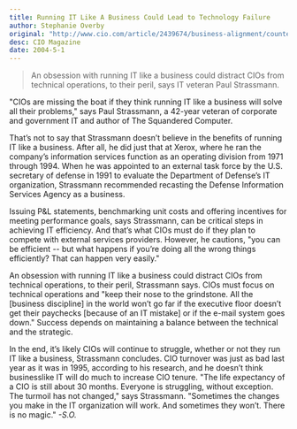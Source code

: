 ```yaml
---
title: Running IT Like A Business Could Lead to Technology Failure
author: Stephanie Overby
original: "http://www.cio.com/article/2439674/business-alignment/counterpoint--running-it-like-a-business-could-lead-to-technology-failure.html"
desc: CIO Magazine
date: 2004-5-1
---
```


> An obsession with running IT like a business could distract CIOs
> from technical operations, to their peril, says IT veteran Paul Strassmann.

"CIOs are missing the boat if they think running IT like a business
will solve all their problems," says Paul Strassmann, a 42-year
veteran of corporate and government IT and author of The Squandered
Computer.

That’s not to say that Strassmann doesn’t believe in the benefits of
running IT like a business. After all, he did just that at Xerox,
where he ran the company’s information services function as an
operating division from 1971 through 1994. When he was appointed to an
external task force by the U.S. secretary of defense in 1991 to
evaluate the Department of Defense’s IT organization, Strassmann
recommended recasting the Defense Information Services Agency as a
business.

Issuing P&L statements, benchmarking unit costs and offering
incentives for meeting performance goals, says Strassmann, can be
critical steps in achieving IT efficiency. And that’s what CIOs must
do if they plan to compete with external services providers. However,
he cautions, "you can be efficient -- but what happens if you’re doing
all the wrong things efficiently? That can happen very easily."

An obsession with running IT like a business could distract CIOs from
technical operations, to their peril, Strassmann says. CIOs must focus
on technical operations and "keep their nose to the grindstone. All
the [business discipline] in the world won’t go far if the executive
floor doesn’t get their paychecks [because of an IT mistake] or if the
e-mail system goes down." Success depends on maintaining a balance
between the technical and the strategic.

In the end, it’s likely CIOs will continue to struggle, whether or not
they run IT like a business, Strassmann concludes. CIO turnover was
just as bad last year as it was in 1995, according to his research,
and he doesn’t think businesslike IT will do much to increase CIO
tenure. "The life expectancy of a CIO is still about 30
months. Everyone is struggling, without exception. The turmoil has not
changed," says Strassmann. "Sometimes the changes you make in the IT
organization will work. And sometimes they won’t. There is no magic."
*-S.O.*
